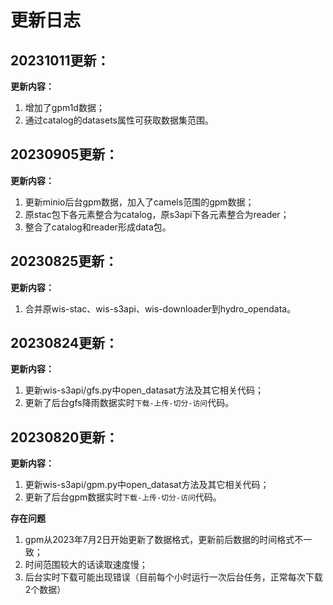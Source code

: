 # 更新日志

## 20231011更新：
**更新内容：**
1. 增加了gpm1d数据；
2. 通过catalog的datasets属性可获取数据集范围。

## 20230905更新：
**更新内容：**
1. 更新minio后台gpm数据，加入了camels范围的gpm数据；
2. 原stac包下各元素整合为catalog，原s3api下各元素整合为reader；
3. 整合了catalog和reader形成data包。

## 20230825更新：
**更新内容：**
1. 合并原wis-stac、wis-s3api、wis-downloader到hydro_opendata。

## 20230824更新：
**更新内容：**
1. 更新wis-s3api/gfs.py中open_datasat方法及其它相关代码；
2. 更新了后台gfs降雨数据实时`下载-上传-切分-访问`代码。

## 20230820更新：
**更新内容：**
1. 更新wis-s3api/gpm.py中open_datasat方法及其它相关代码；
2. 更新了后台gpm数据实时`下载-上传-切分-访问`代码。

**存在问题**
1. gpm从2023年7月2日开始更新了数据格式，更新前后数据的时间格式不一致；
2. 时间范围较大的话读取速度慢；
3. 后台实时下载可能出现错误（目前每个小时运行一次后台任务，正常每次下载2个数据）


